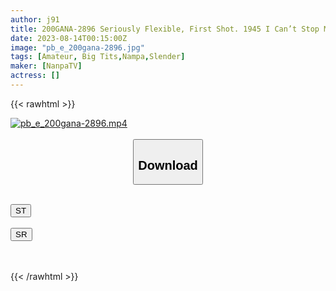```yaml
---
author: j91
title: 200GANA-2896 Seriously Flexible, First Shot. 1945 I Can’t Stop My Hips While Saying No! ! At First, I Was Holding Back My Voice, But When I Put The Meat Stick In And Out Of Kitsuman Many Times, It Was So Pleasant That Tears Spilled! I Can’t Get Enough Of The Slender Beauty ♪
date: 2023-08-14T00:15:00Z
image: "pb_e_200gana-2896.jpg"
tags: [Amateur, Big Tits,Nampa,Slender]
maker: [NanpaTV]
actress: []
---
```



{{< rawhtml >}}

<div class="video" data-videoid="grmXZ70y4DIgM4">
    <a href="javascript:;">
        <img src="https://my.j91.asia/posts/pb_e_200gana-2896/pb_e_200gana-2896.jpg" width="WIDTH" height="HEIGHT" alt="pb_e_200gana-2896.mp4" loading="lazy">
    </a>
</div>

<script type="text/javascript" src="https://j91.asia/asset/on-demand-st.js"></script>

<br>
  <link rel="stylesheet" href="https://j91.asia/asset/bs5.css">
  
  <center>
  <button class="btn btn-primary" type="button" data-bs-toggle="collapse" data-bs-target=".multi-collapse" aria-expanded="false" aria-controls="multiCollapseExample1 multiCollapseExample2"><h2>Download</h2></button></center>
</p>
<div class="row">
  <div class="col">
    <div class="collapse multi-collapse" id="multiCollapseExample1">
      <div class="card card-body">
	      	      <br>
<div class="buttons">  
<a href="https://streamtape.to/v/grmXZ70y4DIgM4"><button class="btn-hover color-3"><i class="fa fa-download"></i> ST</button></a></div>
    </div>
  </div>
</div>
  <div class="col">
    <div class="collapse multi-collapse" id="multiCollapseExample2">
      <div class="card card-body">
	      <br>
<div class="buttons">
    <a href="https://streamruby.com/l6zt68js046t"><button class="btn-hover color-9"><i class="fa fa-download"></i> SR</button></a></div>
<br><br>
      </div>
    </div>
  </div>
</div>

{{< /rawhtml >}}